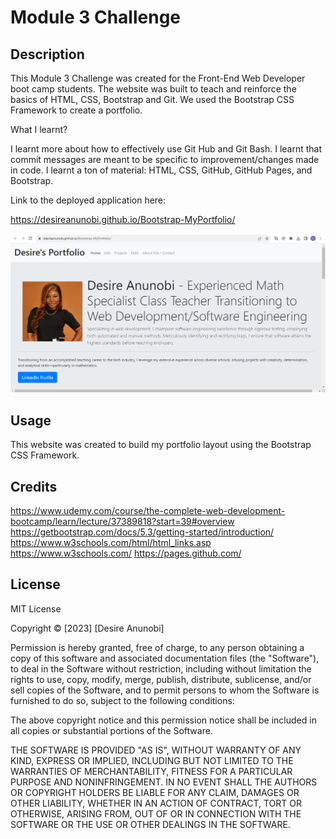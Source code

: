 # Module 3 Challenge

## Description
This Module 3 Challenge was created for the Front-End Web Developer boot camp students. The website was built to teach and reinforce the basics of HTML, CSS, Bootstrap and Git. We used the Bootstrap CSS Framework to create a portfolio.

What I learnt?

I learnt more about how to effectively use Git Hub and Git Bash.
I learnt that commit messages are meant to be specific to improvement/changes made in code.
I learnt a ton of material: HTML, CSS, GitHub, GitHub Pages, and Bootstrap.

Link to the deployed application here:

https://desireanunobi.github.io/Bootstrap-MyPortfolio/

![Module 3 Challenge Final Website - Screenshot ](./images/Capture1.PNG)


## Usage
This website was created to build my portfolio layout using the Bootstrap CSS Framework.


## Credits
https://www.udemy.com/course/the-complete-web-development-bootcamp/learn/lecture/37389818?start=39#overview 
https://getbootstrap.com/docs/5.3/getting-started/introduction/
https://www.w3schools.com/html/html_links.asp
https://www.w3schools.com/
https://pages.github.com/


## License
MIT License

Copyright © [2023] [Desire Anunobi]

Permission is hereby granted, free of charge, to any person obtaining a copy of this software and associated documentation files (the "Software"), to deal in the Software without restriction, including without limitation the rights to use, copy, modify, merge, publish, distribute, sublicense, and/or sell copies of the Software, and to permit persons to whom the Software is furnished to do so, subject to the following conditions:

The above copyright notice and this permission notice shall be included in all copies or substantial portions of the Software.

THE SOFTWARE IS PROVIDED "AS IS", WITHOUT WARRANTY OF ANY KIND, EXPRESS OR IMPLIED, INCLUDING BUT NOT LIMITED TO THE WARRANTIES OF MERCHANTABILITY, FITNESS FOR A PARTICULAR PURPOSE AND NONINFRINGEMENT. IN NO EVENT SHALL THE AUTHORS OR COPYRIGHT HOLDERS BE LIABLE FOR ANY CLAIM, DAMAGES OR OTHER LIABILITY, WHETHER IN AN ACTION OF CONTRACT, TORT OR OTHERWISE, ARISING FROM, OUT OF OR IN CONNECTION WITH THE SOFTWARE OR THE USE OR OTHER DEALINGS IN THE SOFTWARE.





